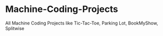 # Machine-Coding-Projects

All Machine Coding Projects like Tic-Tac-Toe, Parking Lot, BookMyShow, Splitwise
